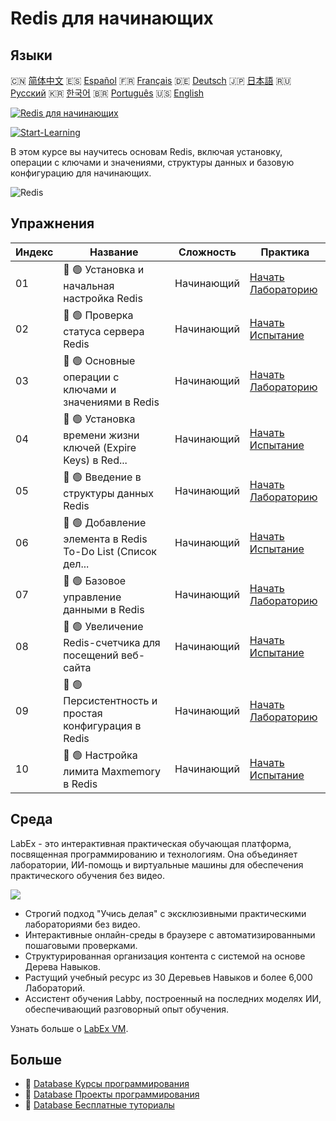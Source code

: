 # Redis для начинающих

## Языки

🇨🇳 [简体中文](README_zh.md) 🇪🇸 [Español](README_es.md) 🇫🇷 [Français](README_fr.md) 🇩🇪 [Deutsch](README_de.md) 🇯🇵 [日本語](README_ja.md) 🇷🇺 [Русский](README_ru.md) 🇰🇷 [한국어](README_ko.md) 🇧🇷 [Português](README_pt.md) 🇺🇸 [English](README.md) 

[![Redis для начинающих](https://cover-creator.labex.io/redis-for-beginners.png?lang=ru)](https://labex.io/ru/courses/redis-for-beginners)

[![Start-Learning](https://img.shields.io/badge/Start-Learning-whitesmoke?style=for-the-badge)](https://labex.io/ru/courses/redis-for-beginners)

В этом курсе вы научитесь основам Redis, включая установку, операции с ключами и значениями, структуры данных и базовую конфигурацию для начинающих.

![Redis](https://img.shields.io/badge/Redis-whitesmoke?style=for-the-badge&logo=redis)


## Упражнения

|   Индекс | Название                                                    | Сложность   | Практика                                                                                                                                  |
|----------|-------------------------------------------------------------|-------------|-------------------------------------------------------------------------------------------------------------------------------------------|
|       01 | 📖 🟢 Установка и начальная настройка Redis                 | Начинающий  | <a target='_blank' href='https://labex.io/ru/tutorials/redis-installation-and-initial-setup-of-redis-552075'>Начать Лабораторию</a>       |
|       02 | 🎯 🟢 Проверка статуса сервера Redis                        | Начинающий  | <a target='_blank' href='https://labex.io/ru/tutorials/redis-verify-redis-server-status-552152'>Начать Испытание</a>                      |
|       03 | 📖 🟢 Основные операции с ключами и значениями в Redis      | Начинающий  | <a target='_blank' href='https://labex.io/ru/tutorials/redis-basic-key-value-operations-in-redis-552077'>Начать Лабораторию</a>           |
|       04 | 🎯 🟢 Установка времени жизни ключей (Expire Keys) в Red... | Начинающий  | <a target='_blank' href='https://labex.io/ru/tutorials/redis-expire-keys-in-redis-cache-552156'>Начать Испытание</a>                      |
|       05 | 📖 🟢 Введение в структуры данных Redis                     | Начинающий  | <a target='_blank' href='https://labex.io/ru/tutorials/redis-introduction-to-redis-data-structures-552078'>Начать Лабораторию</a>         |
|       06 | 🎯 🟢 Добавление элемента в Redis To-Do List (Список дел... | Начинающий  | <a target='_blank' href='https://labex.io/ru/tutorials/redis-add-item-to-redis-to-do-list-552161'>Начать Испытание</a>                    |
|       07 | 📖 🟢 Базовое управление данными в Redis                    | Начинающий  | <a target='_blank' href='https://labex.io/ru/tutorials/redis-basic-data-management-in-redis-552076'>Начать Лабораторию</a>                |
|       08 | 🎯 🟢 Увеличение Redis-счетчика для посещений веб-сайта     | Начинающий  | <a target='_blank' href='https://labex.io/ru/tutorials/redis-increment-redis-counter-for-website-visits-552163'>Начать Испытание</a>      |
|       09 | 📖 🟢 Персистентность и простая конфигурация в Redis        | Начинающий  | <a target='_blank' href='https://labex.io/ru/tutorials/redis-persistence-and-simple-configuration-in-redis-552079'>Начать Лабораторию</a> |
|       10 | 🎯 🟢 Настройка лимита Maxmemory в Redis                    | Начинающий  | <a target='_blank' href='https://labex.io/ru/tutorials/redis-configure-redis-maxmemory-limit-552162'>Начать Испытание</a>                 |

## Среда

LabEx - это интерактивная практическая обучающая платформа, посвященная программированию и технологиям. Она объединяет лаборатории, ИИ-помощь и виртуальные машины для обеспечения практического обучения без видео.

![](https://tutorial-screenshot.getvm.io/images/vm-1725247253.png)

- Строгий подход "Учись делая" с эксклюзивными практическими лабораториями без видео.
- Интерактивные онлайн-среды в браузере с автоматизированными пошаговыми проверками.
- Структурированная организация контента с системой на основе Дерева Навыков.
- Растущий учебный ресурс из 30 Деревьев Навыков и более 6,000 Лабораторий.
- Ассистент обучения Labby, построенный на последних моделях ИИ, обеспечивающий разговорный опыт обучения.

Узнать больше о [LabEx VM](https://support.labex.io/using-labex/virtual-machine).

## Больше

- 🔗 [Database Курсы программирования](https://github.com/labex-labs/awesome-programming-courses)
- 🔗 [Database Проекты программирования](https://github.com/labex-labs/awesome-programming-projects)
- 🔗 [Database Бесплатные туториалы](https://github.com/labex-labs/database-free-tutorials)

